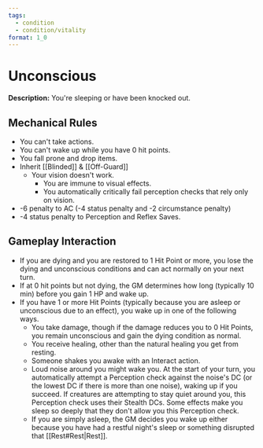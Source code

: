```yaml
---
tags:
  - condition
  - condition/vitality
format: 1_0
---
```

# Unconscious

 **Description:** You're sleeping or have been knocked out. 

## Mechanical Rules

- You can't take actions.
- You can't wake up while you have 0 hit points.
- You fall prone and drop items.
-  Inherit [[Blinded]] & [[Off-Guard]]
	- Your vision doesn't work. 
		- You are immune to visual effects.  
		- You automatically critically fail perception checks that rely only on vision.
- -6 penalty to AC (-4 status penalty and -2 circumstance penalty)
- -4 status penalty to Perception and Reflex Saves.

## Gameplay Interaction

- If you are dying and you are restored to 1 Hit Point or more, you lose the dying and unconscious conditions and can act normally on your next turn. 
- If at 0 hit points but not dying, the GM determines how long (typically 10 min) before you gain 1 HP and wake up.  
- If you have 1  or more Hit Points (typically because you are asleep or unconscious due to an effect), you wake up in one of the following ways.
	- You take damage, though if the damage reduces you to 0 Hit Points, you remain unconscious and gain the dying condition as normal.
	- You receive healing, other than the natural healing you get from resting.
	- Someone shakes you awake with an Interact action.
	- Loud noise around you might wake you. At the start of your turn, you automatically attempt a Perception check against the noise's DC (or the lowest DC if there is more than one noise), waking up if you succeed. If creatures are attempting to stay quiet around you, this Perception check uses their Stealth DCs. Some effects make you sleep so deeply that they don't allow you this Perception check.
	- If you are simply asleep, the GM decides you wake up either because you have had a restful night's sleep or something disrupted that [[Rest#Rest|Rest]].
